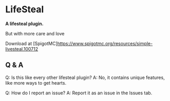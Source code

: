 # LifeSteal
**A lifesteal plugin.**

But with more care and love

Download at [SpigotMC]https://www.spigotmc.org/resources/simple-livesteal.100712

## Q & A
Q: Is this like every other lifesteal plugin?
A: No, it contains unique features, like more ways to get hearts.

Q: How do I report an issue?
A: Report it as an issue in the Issues tab.
